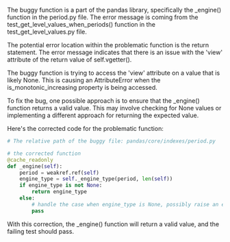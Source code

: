 The buggy function is a part of the pandas library, specifically the _engine() function in the period.py file. The error message is coming from the test_get_level_values_when_periods() function in the test_get_level_values.py file.

The potential error location within the problematic function is the return statement. The error message indicates that there is an issue with the 'view' attribute of the return value of self.vgetter().

The buggy function is trying to access the 'view' attribute on a value that is likely None. This is causing an AttributeError when the is_monotonic_increasing property is being accessed.

To fix the bug, one possible approach is to ensure that the _engine() function returns a valid value. This may involve checking for None values or implementing a different approach for returning the expected value.

Here's the corrected code for the problematic function:

```python
# The relative path of the buggy file: pandas/core/indexes/period.py

# the corrected function
@cache_readonly
def _engine(self):
    period = weakref.ref(self)
    engine_type = self._engine_type(period, len(self))
    if engine_type is not None:
        return engine_type
    else:
        # handle the case when engine_type is None, possibly raise an error or return a default value
        pass
```

With this correction, the _engine() function will return a valid value, and the failing test should pass.